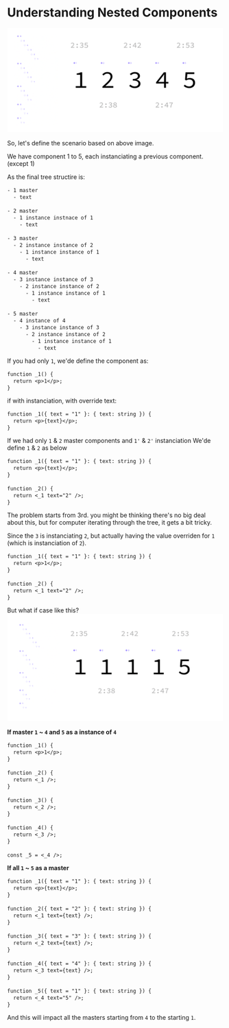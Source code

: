 # Understanding Nested Components

![](./assets/component-nested-simple-example-with-numbers.png)

So, let's define the scenario based on above image.

We have component 1 to 5, each instanciating a previous component. (except 1)

As the final tree structire is:

```
- 1 master
  - text

- 2 master
  - 1 instance instnace of 1
    - text

- 3 master
  - 2 instance instance of 2
    - 1 instance instance of 1
      - text

- 4 master
  - 3 instance instance of 3
    - 2 instance instance of 2
      - 1 instance instance of 1
        - text

- 5 master
  - 4 instance of 4
    - 3 instance instance of 3
      - 2 instance instance of 2
        - 1 instance instance of 1
          - text
```

If you had only `1`, we'de define the component as:

```tsx
function _1() {
  return <p>1</p>;
}
```

if with instanciation, with override text:

```tsx
function _1({ text = "1" }: { text: string }) {
  return <p>{text}</p>;
}
```

If we had only `1` & `2` master components and `1'` & `2'` instanciation
We'de define `1` & `2` as below

```tsx
function _1({ text = "1" }: { text: string }) {
  return <p>{text}</p>;
}

function _2() {
  return <_1 text="2" />;
}
```

The problem starts from 3rd. you might be thinking there's no big deal about this, but for computer iterating through the tree, it gets a bit tricky.

Since the `3` is instanciating `2`, but actually having the value overriden for `1` (which is instanciation of `2`).

```tsx
function _1({ text = "1" }: { text: string }) {
  return <p>1</p>;
}

function _2() {
  return <_1 text="2" />;
}
```

But what if case like this?
![](./assets/component-nested-simple-example-with-numbers-skipped-instanciation.png)

**If master `1` ~ `4` and `5` as a instance of `4`**

```tsx
function _1() {
  return <p>1</p>;
}

function _2() {
  return <_1 />;
}

function _3() {
  return <_2 />;
}

function _4() {
  return <_3 />;
}

const _5 = <_4 />;
```

**If all `1` ~ `5` as a master**

```tsx
function _1({ text = "1" }: { text: string }) {
  return <p>{text}</p>;
}

function _2({ text = "2" }: { text: string }) {
  return <_1 text={text} />;
}

function _3({ text = "3" }: { text: string }) {
  return <_2 text={text} />;
}

function _4({ text = "4" }: { text: string }) {
  return <_3 text={text} />;
}

function _5({ text = "1" }: { text: string }) {
  return <_4 text="5" />;
}
```

And this will impact all the masters starting from `4` to the starting `1`.
